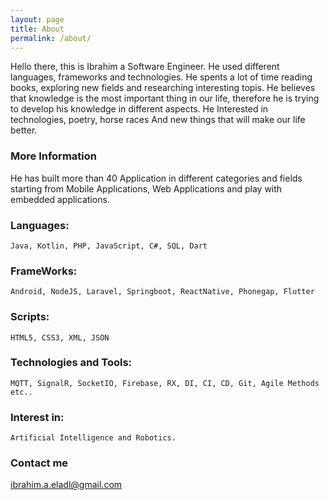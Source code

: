```yaml
---
layout: page
title: About
permalink: /about/
---
```


Hello there, this is Ibrahim a Software Engineer.
He used different languages, frameworks and technologies. 
He spents a lot of time reading books, exploring new fields and researching interesting topis.
He believes that knowledge is the most important thing in our life, therefore he is trying to develop his knowledge in different aspects. 
He Interested in technologies, poetry, horse races And new things that will make our life better.

### More Information

He has built more than 40 Application in different categories and fields starting from Mobile Applications, Web Applications and play with embedded applications.

### Languages: 
    Java, Kotlin, PHP, JavaScript, C#, SQL, Dart
    
    
### FrameWorks:
    Android, NodeJS, Laravel, Springboot, ReactNative, Phonegap, Flutter
    
    
### Scripts:
    HTML5, CSS3, XML, JSON
    
    
### Technologies and Tools:
    MQTT, SignalR, SocketIO, Firebase, RX, DI, CI, CD, Git, Agile Methods etc..
    
    
### Interest in:
    Artificial Intelligence and Robotics.  

### Contact me

[ibrahim.a.eladl@gmail.com](mailto:ibrahim.a.eladl@gmail.com)
